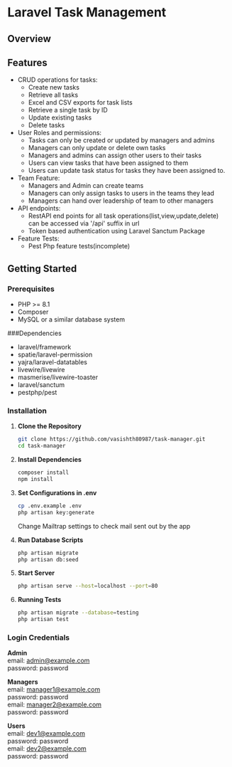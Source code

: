 # Laravel Task Management 

## Overview

## Features
- CRUD operations for tasks:
    - Create new tasks
    - Retrieve all tasks
    - Excel and CSV exports for task lists
    - Retrieve a single task by ID
    - Update existing tasks
    - Delete tasks
- User Roles and permissions:
    - Tasks can only be created or updated by managers and admins
    - Managers can only update or delete own tasks
    - Managers and admins can assign other users to their tasks
    - Users can view tasks that have been assigned to them
    - Users can update task status for tasks they have been assigned to.
- Team Feature:
    - Managers and Admin can create teams
    - Managers can only assign tasks to users in the teams they lead
    - Managers can hand over leadership of team to other managers
- API endpoints:
    - RestAPI end points for all task operations(list,view,update,delete) can be accessed via '/api' suffix in url
    - Token based authentication using Laravel Sanctum Package
- Feature Tests:
    - Pest Php feature tests(incomplete)

## Getting Started

### Prerequisites

- PHP >= 8.1
- Composer
- MySQL or a similar database system

###Dependencies
- laravel/framework
- spatie/laravel-permission
- yajra/laravel-datatables
- livewire/livewire
- masmerise/livewire-toaster
- laravel/sanctum
- pestphp/pest

### Installation

1. **Clone the Repository**
   
   ```bash
   git clone https://github.com/vasishth80987/task-manager.git
   cd task-manager
   
2. **Install Dependencies**

   ```bash
   composer install
   npm install

3. **Set Configurations in .env**

   ```bash
   cp .env.example .env
   php artisan key:generate
   ```
   Change Mailtrap settings to check mail sent out by the app

4. **Run Database Scripts**

   ```bash
   php artisan migrate
   php artisan db:seed

5. **Start Server**

   ```bash
   php artisan serve --host=localhost --port=80

6. **Running Tests**

   ```bash
   php artisan migrate --database=testing 
   php artisan test

### Login Credentials ###
**Admin** \
email: admin@example.com \
password: password 

**Managers** \
email: manager1@example.com \
password: password \
email: manager2@example.com \
password: password 

**Users** \
email: dev1@example.com \
password: password \
email: dev2@example.com \
password: password 
